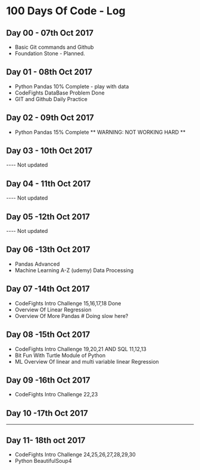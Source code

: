 # 100 Days Of Code - Log

## Day 00 - 07th Oct 2017
* Basic Git commands and Github
* Foundation Stone - Planned.
## Day 01 - 08th Oct 2017
* Python Pandas 10% Complete - play with data
* CodeFights DataBase Problem Done
* GIT and Github Daily Practice
## Day 02 - 09th Oct 2017
* Python Pandas 15% Complete
** WARNING: NOT WORKING HARD **
## Day 03 - 10th Oct 2017
---- Not updated
## Day 04 - 11th Oct 2017
---- Not updated
## Day 05 -12th Oct 2017
---- Not updated
## Day 06 -13th Oct 2017
* Pandas Advanced
* Machine Learning A-Z (udemy) Data Processing
## Day 07 -14th Oct 2017
* CodeFights Intro Challenge 15,16,17,18 Done
* Overview Of Linear Regression
* Overview Of More Pandas # Doing slow here?
## Day 08 -15th Oct 2017
* CodeFights Intro Challenge 19,20,21 AND SQL 11,12,13
* Bit Fun With Turtle Module of Python
* ML Overview Of linear and multi variable linear Regression
## Day 09 -16th Oct 2017
* CodeFights Intro Challenge 22,23
## Day 10 -17th Oct 2017
-------
## Day 11- 18th oct 2017
* CodeFights Intro Challenge 24,25,26,27,28,29,30
* Python BeautifulSoup4
